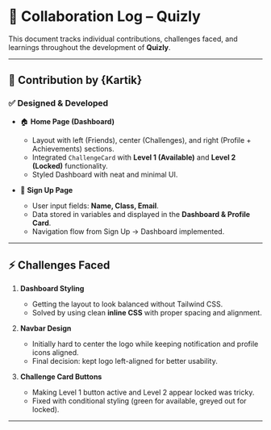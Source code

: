 # 🤝 Collaboration Log – Quizly

This document tracks individual contributions, challenges faced, and learnings throughout the development of **Quizly**.

---

## 📌 Contribution by {Kartik}

### ✅ Designed & Developed
- 🏠 **Home Page (Dashboard)**  
  - Layout with left (Friends), center (Challenges), and right (Profile + Achievements) sections.  
  - Integrated `ChallengeCard` with **Level 1 (Available)** and **Level 2 (Locked)** functionality.  
  - Styled Dashboard with neat and minimal UI.  

- 📝 **Sign Up Page**  
  - User input fields: **Name, Class, Email**.  
  - Data stored in variables and displayed in the **Dashboard & Profile Card**.  
  - Navigation flow from Sign Up → Dashboard implemented.  

---

## ⚡ Challenges Faced
1. **Dashboard Styling**  
   - Getting the layout to look balanced without Tailwind CSS.  
   - Solved by using clean **inline CSS** with proper spacing and alignment.  

2. **Navbar Design**  
   - Initially hard to center the logo while keeping notification and profile icons aligned.  
   - Final decision: kept logo left-aligned for better usability.  

3. **Challenge Card Buttons**  
   - Making Level 1 button active and Level 2 appear locked was tricky.  
   - Fixed with conditional styling (green for available, greyed out for locked).  

---